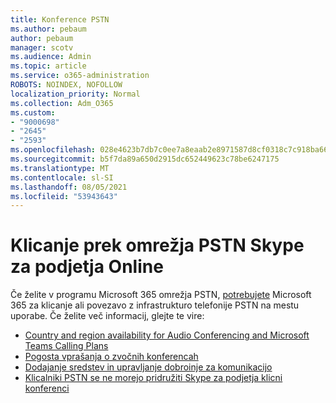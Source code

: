 ```yaml
---
title: Konference PSTN
ms.author: pebaum
author: pebaum
manager: scotv
ms.audience: Admin
ms.topic: article
ms.service: o365-administration
ROBOTS: NOINDEX, NOFOLLOW
localization_priority: Normal
ms.collection: Adm_O365
ms.custom:
- "9000698"
- "2645"
- "2593"
ms.openlocfilehash: 028e4623b7db7c0ee7a8eaab2e8971587d8cf0318c7c918ba6621f0d57b116be
ms.sourcegitcommit: b5f7da89a650d2915dc652449623c78be6247175
ms.translationtype: MT
ms.contentlocale: sl-SI
ms.lasthandoff: 08/05/2021
ms.locfileid: "53943643"
---
```

# <a name="pstn-calling-with-skype-for-business-online"></a>Klicanje prek omrežja PSTN Skype za podjetja Online

Če želite v programu Microsoft 365 omrežja PSTN, [potrebujete](https://docs.microsoft.com/microsoftteams/what-is-phone-system-in-office-365#more-about-calling-plans) Microsoft 365 za klicanje ali povezavo z infrastrukturo telefonije PSTN na mestu uporabe. Če želite več informacij, glejte te vire: 

- [Country and region availability for Audio Conferencing and Microsoft Teams Calling Plans](https://docs.microsoft.com/microsoftteams/country-and-region-availability-for-audio-conferencing-and-calling-plans/country-and-region-availability-for-audio-conferencing-and-calling-plans) 
- [Pogosta vprašanja o zvočnih konferencah](https://docs.microsoft.com/microsoftteams/audio-conferencing-common-questions)
- [Dodajanje sredstev in upravljanje dobroinje za komunikacijo](https://docs.microsoft.com/microsoftteams/add-funds-and-manage-communications-credits)
- [Klicalniki PSTN se ne morejo pridružiti Skype za podjetja klicni konferenci](https://docs.microsoft.com/SkypeForBusiness/troubleshoot/online-conferencing/pstn-callers-cant-join-dial-in-call)